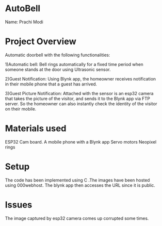 # AutoBell

Name: Prachi Modi

# Project Overview
Automatic doorbell with the following functionalities:

1)Automatic bell: Bell rings automatically for a fixed time period when someone stands at the door using Ultrasonic sensor.

2)Guest Notification: Using Blynk app, the homeowner receives notification in their mobile phone 
that a guest has arrived. 

3)Guest Picture Notification: Attached with the sensor is an esp32 camera that takes the picture of the visitor, and sends it to the Blynk app via FTP server. So the homeowner can 
also instantly check the identity of the visitor on their mobile.

# Materials used
ESP32 Cam board.
A mobile phone with a Blynk app
Servo motors 
Neopixel rings

# Setup
The code has been implemented using C .The images have been hosted using 000webhost. The blynk app then accesses the URL since it is public.

# Issues
The image captured by esp32 camera comes up corrupted some times.


